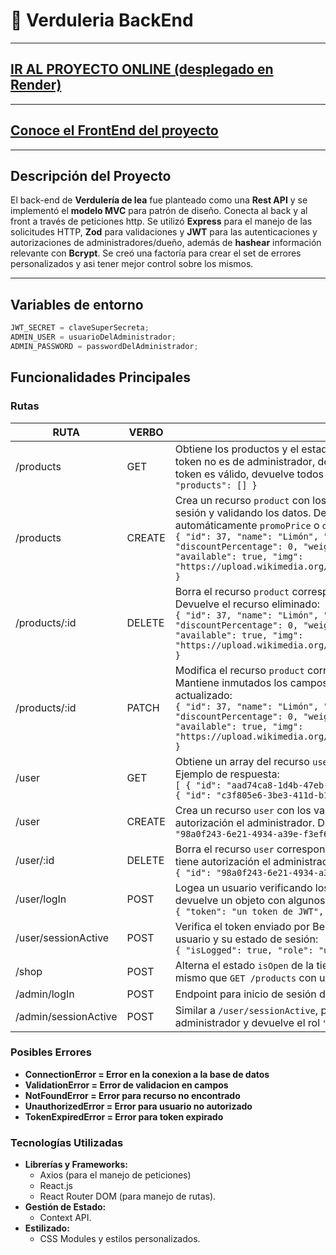 # :tomato: Verduleria BackEnd

---

## [IR AL PROYECTO ONLINE (desplegado en Render)](https://verduleria-restapi.onrender.com/products)

---

## [Conoce el FrontEnd del proyecto](https://github.com/Leandroidev/verduleria)

---

## Descripción del Proyecto

El back-end de **Verdulería de lea** fue planteado como una **Rest API** y se implementó el **modelo MVC** para patrón de diseño. Conecta al back y al front a través de peticiones http. Se utilizó **Express** para el manejo de las solicitudes HTTP, **Zod** para validaciones y **JWT** para las autenticaciones y autorizaciones de administradores/dueño, además de **hashear** información relevante con **Bcrypt**. Se creó una factoría para crear el set de errores personalizados y asi tener mejor control sobre los mismos.

---

## Variables de entorno

```javascript
JWT_SECRET = claveSuperSecreta;
ADMIN_USER = usuarioDelAdministrador;
ADMIN_PASSWORD = passwordDelAdministrador;
```

## Funcionalidades Principales

### Rutas

| RUTA                 | VERBO  | DESCRIPCIÓN                                                                                                                                                                                                                                                                                                                                                                                                                                                      |
| -------------------- | ------ | ---------------------------------------------------------------------------------------------------------------------------------------------------------------------------------------------------------------------------------------------------------------------------------------------------------------------------------------------------------------------------------------------------------------------------------------------------------------- |
| /products            | GET    | Obtiene los productos y el estado de la tienda. Si la tienda está cerrada y el token no es de administrador, devuelve un array vacío de productos. Si el token es válido, devuelve todos los productos existentes:`{ "isOpen": false, "products": [] }`                                                                                                                                                                                                          |
| /products            | CREATE | Crea un recurso `product` con los valores enviados en el body, verificando sesión y validando los datos. Devuelve el recurso creado. Calcula automáticamente `promoPrice` o `discountPercentage` si alguno es 0. Ejemplo:<br>`{ "id": 37, "name": "Limón", "price": 1500, "promoPrice": 0, "discountPercentage": 0, "weight": 3000, "category": "frutas", "available": true, "img": "https://upload.wikimedia.org/wikipedia/commons/0/0c/Lemons_and_lime.jpg" }` |
| /products/:id        | DELETE | Borra el recurso `product` correspondiente al id proporcionado en params. Devuelve el recurso eliminado:<br>`{ "id": 37, "name": "Limón", "price": 1500, "promoPrice": 0, "discountPercentage": 0, "weight": 3000, "category": "frutas", "available": true, "img": "https://upload.wikimedia.org/wikipedia/commons/0/0c/Lemons_and_lime.jpg" }`                                                                                                                  |
| /products/:id        | PATCH  | Modifica el recurso `product` correspondiente al id proporcionado en params. Mantiene inmutados los campos no modificados y devuelve el recurso actualizado:<br>`{ "id": 37, "name": "Limón", "price": 1500, "promoPrice": 0, "discountPercentage": 0, "weight": 3000, "category": "frutas", "available": true, "img": "https://upload.wikimedia.org/wikipedia/commons/0/0c/Lemons_and_lime.jpg" }`                                                              |
| /user                | GET    | Obtiene un array del recurso `user`. Solo tiene autorización el administrador. Ejemplo de respuesta:<br>`[ { "id": "aad74ca8-1d4b-47eb-8d70-ee61efd8bd1c", "userName": "admin" }, { "id": "c3f805e6-3be3-411d-b160-30496db34fa9", "userName": "admin1" } ]`                                                                                                                                                                                                      |
| /user                | CREATE | Crea un recurso `user` con los valores enviados en el body. Solo tiene autorización el administrador. Devuelve el id del usuario creado:<br>`"98a0f243-6e21-4934-a39e-f3ef6316f34d"`                                                                                                                                                                                                                                                                             |
| /user/:id            | DELETE | Borra el recurso `user` correspondiente al id proporcionado en params. Solo tiene autorización el administrador. Devuelve el usuario eliminado:<br>`{ "id": "98a0f243-6e21-4934-a39e-f3ef6316f34d", "userName": "admin11" }`                                                                                                                                                                                                                                     |
| /user/logIn          | POST   | Logea un usuario verificando los campos enviados en el body. Si es exitoso, devuelve un objeto con algunos datos del usuario:<br>`{ "token": "un token de JWT", "userName": "owner", "role": "owner" }`                                                                                                                                                                                                                                                          |
| /user/sessionActive  | POST   | Verifica el token enviado por Bearer Token. Si es válido, devuelve el rol del usuario y su estado de sesión:<br>`{ "isLogged": true, "role": "user" }`                                                                                                                                                                                                                                                                                                           |
| /shop                | POST   | Alterna el estado `isOpen` de la tienda al recibir un token válido. Devuelve lo mismo que `GET /products` con un token válido.                                                                                                                                                                                                                                                                                                                                   |
| /admin/logIn         | POST   | Endpoint para inicio de sesión del administrador (detalles no proporcionados).                                                                                                                                                                                                                                                                                                                                                                                   |
| /admin/sessionActive | POST   | Similar a `/user/sessionActive`, pero verifica que el token sea válido como administrador y devuelve el rol `"owner"`.                                                                                                                                                                                                                                                                                                                                           |

### Posibles Errores

- **ConnectionError = Error en la conexion a la base de datos**
- **ValidationError = Error de validacion en campos**
- **NotFoundError = Error para recurso no encontrado**
- **UnauthorizedError = Error para usuario no autorizado**
- **TokenExpiredError = Error para token expirado**

### Tecnologías Utilizadas

- **Librerías y Frameworks:**
  - Axios (para el manejo de peticiones)
  - React.js
  - React Router DOM (para manejo de rutas).
- **Gestión de Estado:**
  - Context API.
- **Estilizado:**
  - CSS Modules y estilos personalizados.
